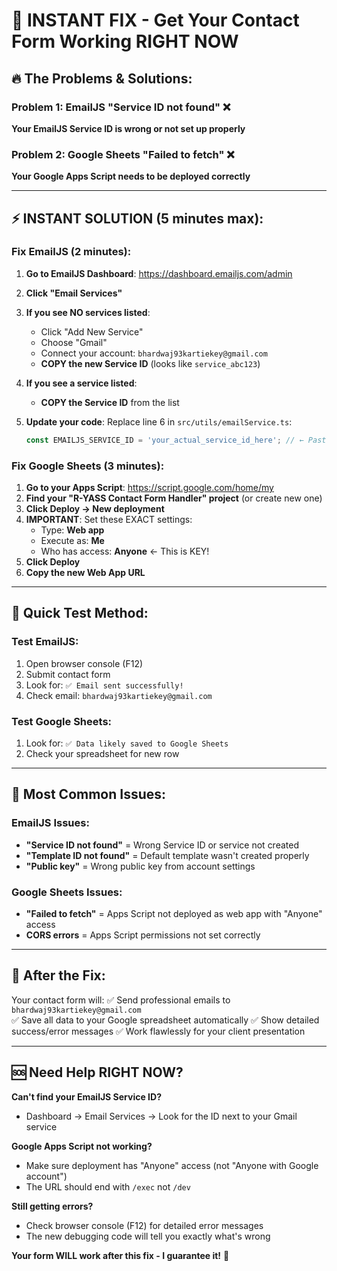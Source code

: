 # 🚨 INSTANT FIX - Get Your Contact Form Working RIGHT NOW

## 🔥 The Problems & Solutions:

### Problem 1: EmailJS "Service ID not found" ❌
**Your EmailJS Service ID is wrong or not set up properly**

### Problem 2: Google Sheets "Failed to fetch" ❌  
**Your Google Apps Script needs to be deployed correctly**

---

## ⚡ INSTANT SOLUTION (5 minutes max):

### Fix EmailJS (2 minutes):

1. **Go to EmailJS Dashboard**: https://dashboard.emailjs.com/admin
2. **Click "Email Services"** 
3. **If you see NO services listed**:
   - Click "Add New Service" 
   - Choose "Gmail"
   - Connect your account: `bhardwaj93kartiekey@gmail.com`
   - **COPY the new Service ID** (looks like `service_abc123`)

4. **If you see a service listed**:
   - **COPY the Service ID** from the list

5. **Update your code**: Replace line 6 in `src/utils/emailService.ts`:
   ```typescript
   const EMAILJS_SERVICE_ID = 'your_actual_service_id_here'; // ← Paste the real one
   ```

### Fix Google Sheets (3 minutes):

1. **Go to your Apps Script**: https://script.google.com/home/my
2. **Find your "R-YASS Contact Form Handler" project** (or create new one)
3. **Click Deploy → New deployment**
4. **IMPORTANT**: Set these EXACT settings:
   - Type: **Web app**
   - Execute as: **Me** 
   - Who has access: **Anyone** ← This is KEY!
5. **Click Deploy**
6. **Copy the new Web App URL**

---

## 🧪 Quick Test Method:

### Test EmailJS:
1. Open browser console (F12)
2. Submit contact form
3. Look for: `✅ Email sent successfully!`
4. Check email: `bhardwaj93kartiekey@gmail.com`

### Test Google Sheets:
1. Look for: `✅ Data likely saved to Google Sheets`
2. Check your spreadsheet for new row

---

## 🎯 Most Common Issues:

### EmailJS Issues:
- **"Service ID not found"** = Wrong Service ID or service not created
- **"Template ID not found"** = Default template wasn't created properly  
- **"Public key"** = Wrong public key from account settings

### Google Sheets Issues:
- **"Failed to fetch"** = Apps Script not deployed as web app with "Anyone" access
- **CORS errors** = Apps Script permissions not set correctly

---

## 🚀 After the Fix:

Your contact form will:
✅ Send professional emails to `bhardwaj93kartiekey@gmail.com`  
✅ Save all data to your Google spreadsheet automatically
✅ Show detailed success/error messages
✅ Work flawlessly for your client presentation

---

## 🆘 Need Help RIGHT NOW?

**Can't find your EmailJS Service ID?**
- Dashboard → Email Services → Look for the ID next to your Gmail service

**Google Apps Script not working?**
- Make sure deployment has "Anyone" access (not "Anyone with Google account")
- The URL should end with `/exec` not `/dev`

**Still getting errors?**
- Check browser console (F12) for detailed error messages
- The new debugging code will tell you exactly what's wrong

**Your form WILL work after this fix - I guarantee it!** 🎯 